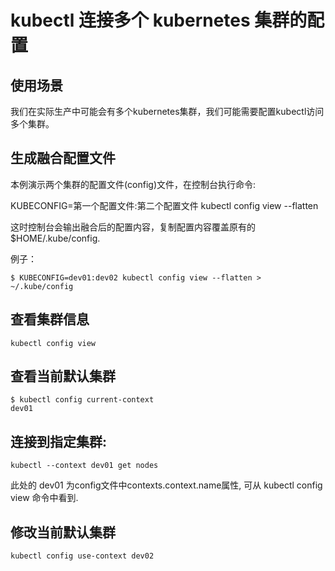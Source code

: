 # kubectl 连接多个 kubernetes 集群的配置

## 使用场景

我们在实际生产中可能会有多个kubernetes集群，我们可能需要配置kubectl访问多个集群。

## 生成融合配置文件

本例演示两个集群的配置文件(config)文件，在控制台执行命令:

KUBECONFIG=第一个配置文件:第二个配置文件 kubectl config view --flatten

这时控制台会输出融合后的配置内容，复制配置内容覆盖原有的$HOME/.kube/config.

例子：

```
$ KUBECONFIG=dev01:dev02 kubectl config view --flatten > ~/.kube/config
```

## 查看集群信息

```
kubectl config view
```

## 查看当前默认集群

```
$ kubectl config current-context
dev01
```

## 连接到指定集群:

```
kubectl --context dev01 get nodes  
```

此处的 dev01 为config文件中contexts.context.name属性, 可从 kubectl config view 命令中看到.


## 修改当前默认集群

```
kubectl config use-context dev02
```
